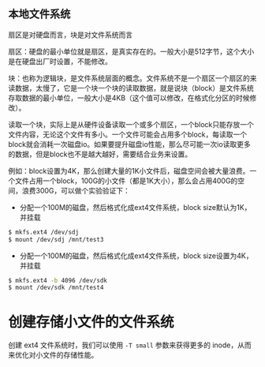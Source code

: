 ## 本地文件系统

扇区是对硬盘而言，块是对文件系统而言

扇区：硬盘的最小单位就是扇区，是真实存在的。一般大小是512字节，这个大小是在硬盘出厂时设置，不能修改。

块：也称为逻辑块，是文件系统层面的概念。文件系统不是一个扇区一个扇区的来读数据，太慢了，它是一个块一个块的读取数据，就是说块（block）是文件系统存取数据的最小单位，一般大小是4KB（这个值可以修改，在格式化分区的时候修改）。

读取一个块，实际上是从硬件设备读取一个或多个扇区，一个block只能存放一个文件内容，无论这个文件有多小。一个文件可能会占用多个block，每读取一个block就会消耗一次磁盘io。如果要提升磁盘io性能，那么尽可能一次io读取更多的数据，但是block也不是越大越好，需要结合业务来设置。

例如：block设置为4K，那么创建大量的1K小文件后，磁盘空间会被大量浪费。一个文件占用一个block，100G的小文件（都是1K大小），那么会占用400G的空间，浪费300G，可以做个实验验证下：

- 分配一个100M的磁盘，然后格式化成ext4文件系统，block size默认为1K，并挂载

```bash
$ mkfs.ext4 /dev/sdj
$ mount /dev/sdj /mnt/test3
```

- 分配一个100M的磁盘，然后格式化成ext4文件系统，block size设置为4K，并挂载

```bash
$ mkfs.ext4 -b 4096 /dev/sdk
$ mount /dev/sdk /mnt/test4
```

# 创建存储小文件的文件系统

创建 ext4 文件系统时，我们可以使用 `-T small` 参数来获得更多的 inode，从而来优化对小文件的存储性能。